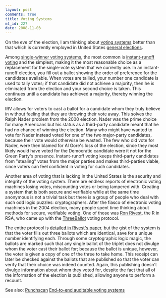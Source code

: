 ```yaml
--- 
layout: post
comments: true
title: Voting Systems
mt_id: 227
date: 2008-11-03
---
```

On the eve of the election, I am thinking about [voting systems](http://en.wikipedia.org/wiki/Voting_system) better than that which is currently employed in United States [general elections](http://en.wikipedia.org/wiki/General_election).

Among [single-winner voting systems](http://en.wikipedia.org/wiki/Single-winner_voting_system), the most common is [instant-runoff voting](http://en.wikipedia.org/wiki/Instant-runoff_voting) and the simplest, making it the most reasonable choice as a replacement for the single-vote system that we currently use.  In an instant-runoff election, you fill out a ballot showing the order of preference for the candidates available.  When votes are tallied, your number one candidate is used to tally votes; if that candidate did not achieve a majority, then he is eliminated from the election and your second choice is taken.  This continues until a candidate has achieved a majority, thereby winning the election.

IRV allows for voters to cast a ballot for a candidate whom they truly believe in without feeling that they are throwing their vote away.  This solves the Ralph Nader problem from the 2000 election.  Nader was the prime choice for many Americans but his status as a third-party candidate meant that he had no chance of winning the election.  Many who might have wanted to vote for Nader instead voted for one of the two major-party candidates, because their vote would otherwise be wasted.  The few who did vote for Nader, were then blamed for Al Gore's loss of the election, since they most likely would have voted for the Democratic candidate were it not for the Green Party's presence.  Instant-runoff voting keeps third-party candidates from "stealing" votes from the major parties and makes third-parties viable, since voters can feel confident in voting for such candidates.

Another area of voting that is lacking in the United States is the security and integrity of the voting system.  There are endless reports of electronic voting machines losing votes, miscounting votes or being tampered with.  Creating a system that is both secure and verifiable while at the same time anonymous is not a trivial task but there is a group of people who deal with such odd logic puzzles: cryptographers.  After the fiasco of electronic voting machines in the 2004 election, many people spent time thinking about methods for secure, verifiable voting.  One of those was [Ron Rivest](http://en.wikipedia.org/wiki/Ron_Rivest), the R in RSA, who came up with the [ThreeBallot](http://en.wikipedia.org/wiki/ThreeBallot) voting protocol.

The entire protocol is [detailed in Rivest's paper](http://theory.csail.mit.edu/~rivest/Rivest-TheThreeBallotVotingSystem.pdf), but the gist of the system is that the voter fills out three ballots which are identical, save for a unique number identifying each.  Through some cryptographic logic magic, the ballots are marked such that any single ballot of the triplet does not divulge whom the voter cast their ballot for; because the ballot is unique, however, the voter is given a copy of one of the three to take home.  This receipt can later be checked against the ballots that are published so that the voter can verify that their choice was indeed counted.  Again, this publishing doesn't divulge information about whom they voted for, despite the fact that all of the information of the election is published, allowing anyone to perform a recount.

See also:
[Punchscan](http://www.punchscan.org/)
[End-to-end auditable voting systems](http://en.wikipedia.org/wiki/End-to-end_auditable_voting_systems)
